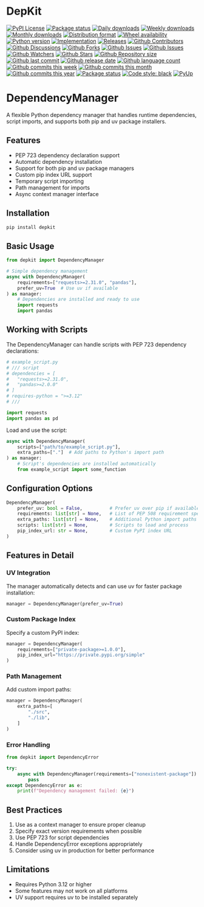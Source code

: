 # DepKit

[![PyPI License](https://img.shields.io/pypi/l/depkit.svg)](https://pypi.org/project/depkit/)
[![Package status](https://img.shields.io/pypi/status/depkit.svg)](https://pypi.org/project/depkit/)
[![Daily downloads](https://img.shields.io/pypi/dd/depkit.svg)](https://pypi.org/project/depkit/)
[![Weekly downloads](https://img.shields.io/pypi/dw/depkit.svg)](https://pypi.org/project/depkit/)
[![Monthly downloads](https://img.shields.io/pypi/dm/depkit.svg)](https://pypi.org/project/depkit/)
[![Distribution format](https://img.shields.io/pypi/format/depkit.svg)](https://pypi.org/project/depkit/)
[![Wheel availability](https://img.shields.io/pypi/wheel/depkit.svg)](https://pypi.org/project/depkit/)
[![Python version](https://img.shields.io/pypi/pyversions/depkit.svg)](https://pypi.org/project/depkit/)
[![Implementation](https://img.shields.io/pypi/implementation/depkit.svg)](https://pypi.org/project/depkit/)
[![Releases](https://img.shields.io/github/downloads/phil65/depkit/total.svg)](https://github.com/phil65/depkit/releases)
[![Github Contributors](https://img.shields.io/github/contributors/phil65/depkit)](https://github.com/phil65/depkit/graphs/contributors)
[![Github Discussions](https://img.shields.io/github/discussions/phil65/depkit)](https://github.com/phil65/depkit/discussions)
[![Github Forks](https://img.shields.io/github/forks/phil65/depkit)](https://github.com/phil65/depkit/forks)
[![Github Issues](https://img.shields.io/github/issues/phil65/depkit)](https://github.com/phil65/depkit/issues)
[![Github Issues](https://img.shields.io/github/issues-pr/phil65/depkit)](https://github.com/phil65/depkit/pulls)
[![Github Watchers](https://img.shields.io/github/watchers/phil65/depkit)](https://github.com/phil65/depkit/watchers)
[![Github Stars](https://img.shields.io/github/stars/phil65/depkit)](https://github.com/phil65/depkit/stars)
[![Github Repository size](https://img.shields.io/github/repo-size/phil65/depkit)](https://github.com/phil65/depkit)
[![Github last commit](https://img.shields.io/github/last-commit/phil65/depkit)](https://github.com/phil65/depkit/commits)
[![Github release date](https://img.shields.io/github/release-date/phil65/depkit)](https://github.com/phil65/depkit/releases)
[![Github language count](https://img.shields.io/github/languages/count/phil65/depkit)](https://github.com/phil65/depkit)
[![Github commits this week](https://img.shields.io/github/commit-activity/w/phil65/depkit)](https://github.com/phil65/depkit)
[![Github commits this month](https://img.shields.io/github/commit-activity/m/phil65/depkit)](https://github.com/phil65/depkit)
[![Github commits this year](https://img.shields.io/github/commit-activity/y/phil65/depkit)](https://github.com/phil65/depkit)
[![Package status](https://codecov.io/gh/phil65/depkit/branch/main/graph/badge.svg)](https://codecov.io/gh/phil65/depkit/)
[![Code style: black](https://img.shields.io/badge/code%20style-black-000000.svg)](https://github.com/psf/black)
[![PyUp](https://pyup.io/repos/github/phil65/depkit/shield.svg)](https://pyup.io/repos/github/phil65/depkit/)

# DependencyManager

A flexible Python dependency manager that handles runtime dependencies, script imports, and supports both pip and uv package installers.

## Features

- PEP 723 dependency declaration support
- Automatic dependency installation
- Support for both pip and uv package managers
- Custom pip index URL support
- Temporary script importing
- Path management for imports
- Async context manager interface

## Installation

```bash
pip install depkit
```

## Basic Usage

```python
from depkit import DependencyManager

# Simple dependency management
async with DependencyManager(
    requirements=["requests>=2.31.0", "pandas"],
    prefer_uv=True  # Use uv if available
) as manager:
    # Dependencies are installed and ready to use
    import requests
    import pandas
```

## Working with Scripts

The DependencyManager can handle scripts with PEP 723 dependency declarations:

```python
# example_script.py
# /// script
# dependencies = [
#   "requests>=2.31.0",
#   "pandas>=2.0.0"
# ]
# requires-python = ">=3.12"
# ///

import requests
import pandas as pd
```

Load and use the script:

```python
async with DependencyManager(
    scripts=["path/to/example_script.py"],
    extra_paths=["."]  # Add paths to Python's import path
) as manager:
    # Script's dependencies are installed automatically
    from example_script import some_function
```

## Configuration Options

```python
DependencyManager(
    prefer_uv: bool = False,          # Prefer uv over pip if available
    requirements: list[str] = None,   # List of PEP 508 requirement specifiers
    extra_paths: list[str] = None,    # Additional Python import paths
    scripts: list[str] = None,        # Scripts to load and process
    pip_index_url: str = None,        # Custom PyPI index URL
)
```

## Features in Detail

### UV Integration

The manager automatically detects and can use uv for faster package installation:

```python
manager = DependencyManager(prefer_uv=True)
```

### Custom Package Index

Specify a custom PyPI index:

```python
manager = DependencyManager(
    requirements=["private-package>=1.0.0"],
    pip_index_url="https://private.pypi.org/simple"
)
```

### Path Management

Add custom import paths:

```python
manager = DependencyManager(
    extra_paths=[
        "./src",
        "./lib",
    ]
)
```

### Error Handling

```python
from depkit import DependencyError

try:
    async with DependencyManager(requirements=["nonexistent-package"]):
        pass
except DependencyError as e:
    print(f"Dependency management failed: {e}")
```

## Best Practices

1. Use as a context manager to ensure proper cleanup
2. Specify exact version requirements when possible
3. Use PEP 723 for script dependencies
4. Handle DependencyError exceptions appropriately
5. Consider using uv in production for better performance

## Limitations

- Requires Python 3.12 or higher
- Some features may not work on all platforms
- UV support requires uv to be installed separately
